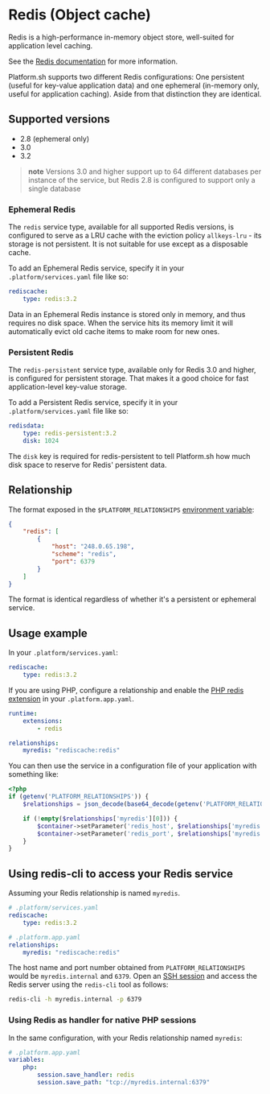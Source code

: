 # Redis (Object cache)

Redis is a high-performance in-memory object store, well-suited for application level caching.

See the [Redis documentation](https://redis.io/documentation) for more information.

Platform.sh supports two different Redis configurations: One persistent (useful for key-value application data) and one ephemeral (in-memory only, useful for application caching).  Aside from that distinction they are identical.

## Supported versions

* 2.8 (ephemeral only)
* 3.0
* 3.2

> **note**
> Versions 3.0 and higher support up to 64 different databases per instance of the service, but Redis 2.8 is configured to support only a single database

### Ephemeral Redis

The `redis` service type, available for all supported Redis versions, is configured to serve as a LRU cache with the eviction policy `allkeys-lru` - its storage is not persistent.  It is not suitable for use except as a disposable cache.

To add an Ephemeral Redis service, specify it in your `.platform/services.yaml` file like so:

```yaml
rediscache:
    type: redis:3.2
```

Data in an Ephemeral Redis instance is stored only in memory, and thus requires no disk space.  When the service hits its memory limit it will automatically evict old cache items to make room for new ones.

### Persistent Redis

The `redis-persistent` service type, available only for Redis 3.0 and higher, is configured for persistent storage. That makes it a good choice for fast application-level key-value storage.

To add a Persistent Redis service, specify it in your `.platform/services.yaml` file like so:

```yaml
redisdata:
    type: redis-persistent:3.2
    disk: 1024
```

The `disk` key is required for redis-persistent to tell Platform.sh how much disk space to reserve for Redis' persistent data.

## Relationship

The format exposed in the ``$PLATFORM_RELATIONSHIPS`` [environment variable](/development/variables.md#platformsh-provided-variables):

```json
{
    "redis": [
        {
            "host": "248.0.65.198",
            "scheme": "redis",
            "port": 6379
        }
    ]
}
```

The format is identical regardless of whether it's a persistent or ephemeral service.

## Usage example

In your ``.platform/services.yaml``:

```yaml
rediscache:
    type: redis:3.2
```

If you are using PHP, configure a relationship and enable the [PHP redis extension](/languages/php.md#php-extensions) in your `.platform.app.yaml`.

```yaml
runtime:
    extensions:
        - redis

relationships:
    myredis: "rediscache:redis"
```

You can then use the service in a configuration file of your application with something like:

```php
<?php
if (getenv('PLATFORM_RELATIONSHIPS')) {
    $relationships = json_decode(base64_decode(getenv('PLATFORM_RELATIONSHIPS')), true);

    if (!empty($relationships['myredis'][0])) {
        $container->setParameter('redis_host', $relationships['myredis'][0]['host']);
        $container->setParameter('redis_port', $relationships['myredis'][0]['port']);
    }
}
```

## Using redis-cli to access your Redis service

Assuming your Redis relationship is named `myredis`.

```yaml
# .platform/services.yaml
rediscache:
    type: redis:3.2
```

```yaml
# .platform.app.yaml
relationships:
    myredis: "rediscache:redis"
```

The host name and port number obtained from `PLATFORM_RELATIONSHIPS` would be `myredis.internal` and `6379`. Open an [SSH session](/development/ssh.md) and access the Redis server using the `redis-cli` tool as follows:

```bash
redis-cli -h myredis.internal -p 6379
```

### Using Redis as handler for native PHP sessions

In the same configuration, with your Redis relationship named `myredis`:

```yaml
# .platform.app.yaml
variables:
    php:
        session.save_handler: redis
        session.save_path: "tcp://myredis.internal:6379"
```
